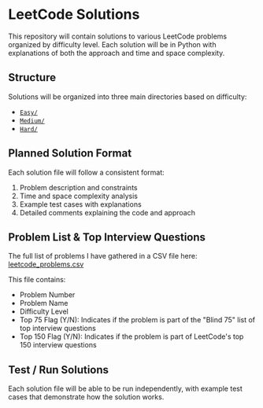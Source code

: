 # LeetCode Solutions

This repository will contain solutions to various LeetCode problems organized by difficulty level. Each solution will be in Python with explanations of both the approach and time and space complexity.

## Structure

Solutions will be organized into three main directories based on difficulty:

- [`Easy/`](./Solutions/Easy)
- [`Medium/`](./Solutions/Medium)
- [`Hard/`](./Solutions/Hard)

## Planned Solution Format

Each solution file will follow a consistent format:

1. Problem description and constraints
2. Time and space complexity analysis
3. Example test cases with explanations
4. Detailed comments explaining the code and approach

## Problem List & Top Interview Questions

The full list of problems I have gathered in a CSV file here: [leetcode_problems.csv](./leetcode_problems.csv) 

This file contains:

- Problem Number
- Problem Name
- Difficulty Level
- Top 75 Flag (Y/N): Indicates if the problem is part of the "Blind 75" list of top interview questions
- Top 150 Flag (Y/N): Indicates if the problem is part of LeetCode's top 150 interview questions

## Test / Run Solutions

Each solution file will be able to be run independently, with example test cases that demonstrate how the solution works.